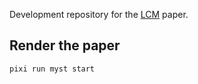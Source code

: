 Development repository for the [LCM](https://github.com/openSourceEconomics/lcm) paper.


## Render the paper

```zsh
pixi run myst start
```